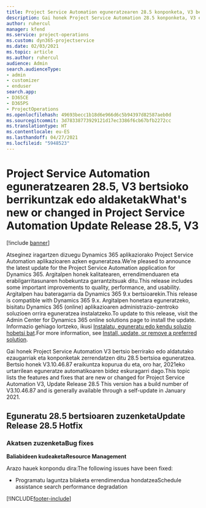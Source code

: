 ```yaml
---
title: Project Service Automation eguneratzearen 28.5 konponketa, V3 bertsioko berrikuntzak edo aldaketak
description: Gai honek Project Service Automation 28.5 konponketa, V3 eguneratzea bertsioan berrian eskuragarri dauden eginbideak eta konponketak ditu.
author: ruhercul
manager: kfend
ms.service: project-operations
ms.custom: dyn365-projectservice
ms.date: 02/03/2021
ms.topic: article
ms.author: ruhercul
audience: Admin
search.audienceType:
- admin
- customizer
- enduser
search.app:
- D365CE
- D365PS
- ProjectOperations
ms.openlocfilehash: 49693becc1b18d6e966d6c5b94397d82587aeb0d
ms.sourcegitcommit: 3d78338773929121d17ec3386f6cb67bfb2272cc
ms.translationtype: HT
ms.contentlocale: eu-ES
ms.lasthandoff: 04/27/2021
ms.locfileid: "5948523"
---
```

# <a name="whats-new-or-changed-in-project-service-automation-update-release-285-v3"></a><span data-ttu-id="7e1d4-103">Project Service Automation eguneratzearen 28.5, V3 bertsioko berrikuntzak edo aldaketak</span><span class="sxs-lookup"><span data-stu-id="7e1d4-103">What's new or changed in Project Service Automation Update Release 28.5, V3</span></span>

[!include [banner](../includes/psa-now-project-operations.md)]

<span data-ttu-id="7e1d4-104">Atseginez iragartzen dizuegu Dynamics 365 aplikaziorako Project Service Automation aplikazioaren azken eguneratzea.</span><span class="sxs-lookup"><span data-stu-id="7e1d4-104">We’re pleased to announce the latest update for the Project Service Automation application for Dynamics 365.</span></span> <span data-ttu-id="7e1d4-105">Argitalpen honek kalitatearen, errendimenduaren eta erabilgarritasunaren hobekuntza garrantzitsuak ditu.</span><span class="sxs-lookup"><span data-stu-id="7e1d4-105">This release includes some important improvements to quality, performance, and usability.</span></span> <span data-ttu-id="7e1d4-106">Argitalpen hau bateragarria da Dynamics 365 9.x bertsioarekin.</span><span class="sxs-lookup"><span data-stu-id="7e1d4-106">This release is compatible with Dynamics 365 9.x.</span></span> <span data-ttu-id="7e1d4-107">Argitalpen honetara eguneratzeko, bisitatu Dynamics 365 (online) aplikazioaren administrazio-zentroko soluzioen orrira eguneratzea instalatzeko.</span><span class="sxs-lookup"><span data-stu-id="7e1d4-107">To update to this release, visit the Admin Center for Dynamics 365 online solutions page to install the update.</span></span> <span data-ttu-id="7e1d4-108">Informazio gehiago lortzeko, ikusi [Instalatu, eguneratu edo kendu soluzio hobetsi bat](/power-platform/admin/install-remove-preferred-solution).</span><span class="sxs-lookup"><span data-stu-id="7e1d4-108">For more information, see [Install, update, or remove a preferred solution](/power-platform/admin/install-remove-preferred-solution).</span></span>

<span data-ttu-id="7e1d4-109">Gai honek Project Service Automation V3 bertsio berrirako edo aldatutako ezaugarriak eta konponketak zerrendatzen ditu 28.5 bertsioa eguneratzea. Bertsio honek V3.10.46.87 eraikuntza kopurua du eta, oro har, 2021eko urtarrilean eguneratze automatikoaren bidez eskuragarri dago.</span><span class="sxs-lookup"><span data-stu-id="7e1d4-109">This topic lists the features and fixes that are new or changed for Project Service Automation V3, Update Release 28.5 This version has a build number of V3.10.46.87 and is generally available through a self-update in January 2021.</span></span>

## <a name="update-release-285-hotfix"></a><span data-ttu-id="7e1d4-110">Eguneratu 28.5 bertsioaren zuzenketa</span><span class="sxs-lookup"><span data-stu-id="7e1d4-110">Update Release 28.5 Hotfix</span></span>

### <a name="bug-fixes"></a><span data-ttu-id="7e1d4-111">Akatsen zuzenketa</span><span class="sxs-lookup"><span data-stu-id="7e1d4-111">Bug fixes</span></span>

<span data-ttu-id="7e1d4-112">**Baliabideen kudeaketa**</span><span class="sxs-lookup"><span data-stu-id="7e1d4-112">**Resource Management**</span></span>

<span data-ttu-id="7e1d4-113">Arazo hauek konpondu dira:</span><span class="sxs-lookup"><span data-stu-id="7e1d4-113">The following issues have been fixed:</span></span>

- <span data-ttu-id="7e1d4-114">Programatu laguntza bilaketa errendimendua hondatzea</span><span class="sxs-lookup"><span data-stu-id="7e1d4-114">Schedule assistance search performance degradation</span></span>



[!INCLUDE[footer-include](../includes/footer-banner.md)]
